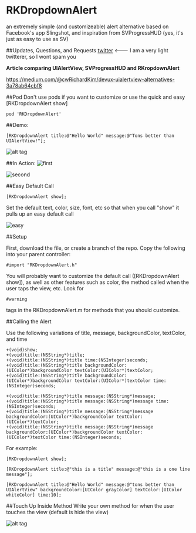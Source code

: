 RKDropdownAlert
======================

an extremely simple (and customizeable) alert alternative based on Facebook's app Slingshot, and inspiration from SVProgressHUD (yes, it's just as easy to use as SV)

##Updates, Questions, and Requests
[twitter](https://twitter.com/cwRichardKim) <--- I am a very light twitterer, so I wont spam you

__Article comparing UIAlertView, SVProgressHUD and RKropdownAlert__

https://medium.com/@cwRichardKim/devux-uialertview-alternatives-3a78ab64cbf8

##Pod
Don't use pods if you want to customize or use the quick and easy [RKDropdownAlert show]
	
	pod 'RKDropdownAlert'

##Demo:
``` objc
[RKDropdownAlert title:@"Hello World" message:@"Tons better than UIAlertView!"];
```
![alt tag](http://i.imgur.com/tE5p9L0.gif?1)

##In Action:
![first](http://i.imgur.com/d6voW3W.gif)  

![second](http://i.imgur.com/OlYystx.gif)

##Easy Default Call
``` objc
[RKDropdownAlert show];
```
Set the default text, color, size, font, etc so that when you call "show" it pulls up an easy default call

![easy](http://i.imgur.com/M0cH5DF.gif?1)

##Setup


First, download the file, or create a branch of the repo. Copy the following into your parent controller:
``` objc
#import "RKDropdownAlert.h"
```

You will probably want to customize the default call ([RKDropdownAlert show]), as well as other features such as color, the method called when the user taps the view, etc.  Look for 
``` objc
#warning
```
tags in the RKDropdownAlert.m for methods that you should customize.


##Calling the Alert

Use the following variations of title, message, backgroundColor, textColor, and time
``` objc
+(void)show;
+(void)title:(NSString*)title;
+(void)title:(NSString*)title time:(NSInteger)seconds;
+(void)title:(NSString*)title backgroundColor:(UIColor*)backgroundColor textColor:(UIColor*)textColor;
+(void)title:(NSString*)title backgroundColor:(UIColor*)backgroundColor textColor:(UIColor*)textColor time:(NSInteger)seconds;

+(void)title:(NSString*)title message:(NSString*)message;
+(void)title:(NSString*)title message:(NSString*)message time:(NSInteger)seconds;
+(void)title:(NSString*)title message:(NSString*)message backgroundColor:(UIColor*)backgroundColor textColor:(UIColor*)textColor;
+(void)title:(NSString*)title message:(NSString*)message backgroundColor:(UIColor*)backgroundColor textColor:(UIColor*)textColor time:(NSInteger)seconds;
```

For example:
``` objc
[RKDropdownAlert show];

[RKDropdownAlert title:@"this is a title" message:@"this is a one line message"];

[RKDropdownAlert title:@"Hello World" message:@"tons better than UIAlertView" backgroundColor:[UIColor grayColor] textColor:[UIColor whiteColor] time:10];
```

##Touch Up Inside Method
Write your own method for when the user touches the view (default is hide the view)

![alt tag](http://i.imgur.com/GaVlsT0.gif?1)

